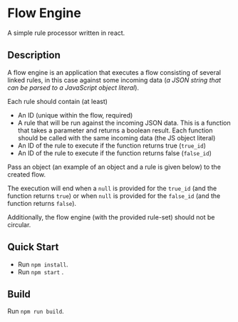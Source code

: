 # Flow Engine
A simple rule processor written in react.

## Description

A flow engine is an application that executes a flow consisting of several linked rules, in this case against some incoming data (*a JSON string that can be parsed to a JavaScript object literal*).

Each rule should contain (at least)

- An ID (unique within the flow, required)
- A rule that will be run against the incoming JSON data. This is a function that takes a parameter and returns a boolean result. Each function should be called with the same incoming data (the JS object literal)
- An ID of the rule to execute if the function returns true (`true_id`)
- An ID of the rule to execute if the function returns false (`false_id`)

Pass an object (an example of an object and a rule is given below) to the created flow.

The execution will end when a `null` is provided for the `true_id` (and the function returns `true`) or when `null` is provided for the `false_id` (and the function returns `false`).

Additionally, the flow engine (with the provided rule-set) should not be circular.

## Quick Start

- Run `npm install`.
- Run `npm start` .

## Build

Run `npm run build`.


